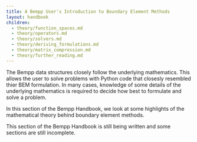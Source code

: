 ```yaml
---
title: A Bempp User's Introduction to Boundary Element Methods
layout: handbook
children:
  - theory/function_spaces.md
  - theory/operators.md
  - theory/solvers.md
  - theory/deriving_formulations.md
  - theory/matrix_compression.md
  - theory/further_reading.md
---
```


The Bempp data structures closely follow the underlying mathematics.
This allows the user to solve problems with Python code that closesly resembled thier
BEM formulation. In many cases, knowledge of some details of the underlying mathematics
is required to decide how best to formulate and solve a problem.

In this section of the Bempp Handbook, we look at some highlights of the mathematical theory
behind boundary element methods.

This section of the Bempp Handbook is still being written and some sections are still incomplete.
